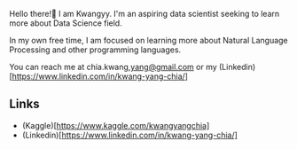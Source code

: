 Hello there!👋 I am Kwangyy. I'm an aspiring data scientist seeking to learn more about Data Science field.

In my own free time, I am focused on learning more about Natural Language Processing and other programming languages. 

You can reach me at chia.kwang,yang@gmail.com or my (Linkedin)[https://www.linkedin.com/in/kwang-yang-chia/]

## Links
- (Kaggle)[https://www.kaggle.com/kwangyangchia]
- (Linkedin)[https://www.linkedin.com/in/kwang-yang-chia/]

<!---
kwangyy/kwangyy is a ✨ special ✨ repository because its `README.md` (this file) appears on your GitHub profile.
You can click the Preview link to take a look at your changes.
--->
